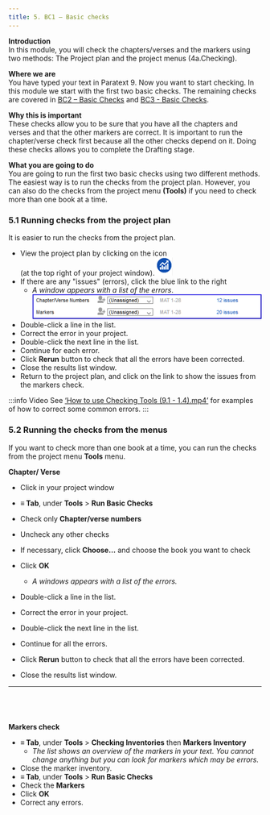 ```yaml
---
title: 5. BC1 – Basic checks
---
```

**Introduction**  
In this module, you will check the chapters/verses and the markers using two methods: The Project plan and the project menus (4a.Checking).

**Where we are**  
You have typed your text in Paratext 9. Now you want to start checking. In this module we start with the first two basic checks. The remaining checks are covered in [BC2 – Basic Checks](../03-Stage-2/12.BC2.md) and [BC3 - Basic Checks](../04-Stage-3/19.BC3.md). 

**Why this is important**  
These checks allow you to be sure that you have all the chapters and verses and that the other markers are correct. It is important to run the chapter/verse check first because all the other checks depend on it. Doing these checks allows you to complete the Drafting stage.

**What you are going to do**  
You are going to run the first two basic checks using two different methods. The easiest way is to run the checks from the project plan. However, you can also do the checks from the project menu **(Tools)** if you need to check more than one book at a time.

### 5.1 Running checks from the project plan
It is easier to run the checks from the project plan.

-  View the project plan by clicking on the icon  
    (at the top right of your project window).![](../media/4b0b6eb237606727f105a01beffe64c2.png)
-  If there are any "issues" (errors), click the blue link to the right  
    -  *A window appears with a list of the errors*.  
    ![](../media/9b0bc6de6491c34d3e3dea878411ac11.png)
-  Double-click a line in the list.
-  Correct the error in your project.
-  Double-click the next line in the list.
-  Continue for each error.
-  Click **Rerun** button to check that all the errors have been corrected.
-  Close the results list window.
-  Return to the project plan, and click on the link to show the issues from the markers check.

:::info Video
See [‘How to use Checking Tools (9.1 - 1.4).mp4’](https://vimeo.com/461361122) for examples of how to correct some common errors.
:::

### 5.2 Running the checks from the menus
If you want to check more than one book at a time, you can run the checks from the project menu **Tools** menu.

**Chapter/ Verse**  
-  Click in your project window
-  **≡ Tab**, under **Tools** \> **Run Basic Checks**
-  Check only **Chapter/verse numbers**
-  Uncheck any other checks
-  If necessary, click **Choose…** and choose the book you want to check
-  Click **OK**  
    -  *A windows appears with a list of the errors.*

    

-  Double-click a line in the list.
-  Correct the error in your project.
-  Double-click the next line in the list.
-  Continue for all the errors.
-  Click **Rerun** button to check that all the errors have been corrected.
-  Close the results list window.
 
-----

 
-----

**Markers check**  
-  **≡ Tab**, under **Tools** \> **Checking Inventories** then **Markers Inventory**  
    -  *The list shows an overview of the markers in your text. You cannot change anything but you can look for markers which may be errors.*
-  Close the marker inventory.
-  **≡ Tab**, under **Tools** \> **Run Basic Checks**
-  Check the **Markers**
-  Click **OK**
-  Correct any errors.
